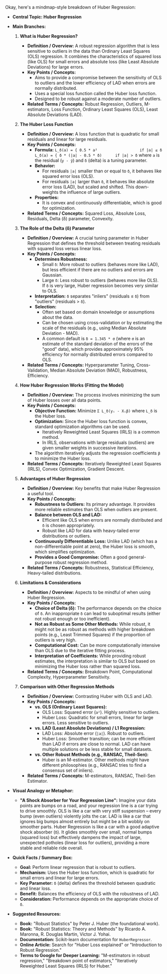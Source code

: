 Okay, here's a mindmap-style breakdown of Huber Regression:

*   **Central Topic: Huber Regression**

*   **Main Branches:**

    1.  **What is Huber Regression?**
        *   **Definition / Overview:** A robust regression algorithm that is less sensitive to outliers in the data than Ordinary Least Squares (OLS) regression. It combines the characteristics of squared loss (like OLS) for small errors and absolute loss (like Least Absolute Deviations) for large errors.
        *   **Key Points / Concepts:**
            *   Aims to provide a compromise between the sensitivity of OLS to outliers and the lower efficiency of LAD when errors are normally distributed.
            *   Uses a special loss function called the Huber loss function.
            *   Designed to be robust against a moderate number of outliers.
        *   **Related Terms / Concepts:** Robust Regression, Outliers, M-estimators, Loss Function, Ordinary Least Squares (OLS), Least Absolute Deviations (LAD).

    2.  **The Huber Loss Function**
        *   **Definition / Overview:** A loss function that is quadratic for small residuals and linear for large residuals.
        *   **Key Points / Concepts:**
            *   **Formula:**
                `L_δ(a) = { 0.5 * a²                   if |a| ≤ δ`
                `L_δ(a) = { δ * (|a| - 0.5 * δ)      if |a| > δ`
                where `a` is the residual (`y - ŷ`) and `δ` (delta) is a tuning parameter.
            *   **Behavior:**
                *   For residuals `|a|` smaller than or equal to `δ`, it behaves like squared error loss (OLS).
                *   For residuals `|a|` larger than `δ`, it behaves like absolute error loss (LAD), but scaled and shifted. This down-weights the influence of large outliers.
            *   **Properties:**
                *   It is convex and continuously differentiable, which is good for optimization.
        *   **Related Terms / Concepts:** Squared Loss, Absolute Loss, Residuals, Delta (δ) parameter, Convexity.

    3.  **The Role of the Delta (δ) Parameter**
        *   **Definition / Overview:** A crucial tuning parameter in Huber Regression that defines the threshold between treating residuals with squared loss versus linear loss.
        *   **Key Points / Concepts:**
            *   **Determines Robustness:**
                *   Small `δ`: More robust to outliers (behaves more like LAD), but less efficient if there are no outliers and errors are Gaussian.
                *   Large `δ`: Less robust to outliers (behaves more like OLS). If `δ` is very large, Huber regression becomes very similar to OLS.
            *   **Interpretation:** `δ` separates "inliers" (residuals ≤ `δ`) from "outliers" (residuals > `δ`).
            *   **Selection:**
                *   Often set based on domain knowledge or assumptions about the data.
                *   Can be chosen using cross-validation or by estimating the scale of the residuals (e.g., using Median Absolute Deviation - MAD).
                *   A common default is `δ = 1.345 * σ` (where `σ` is an estimate of the standard deviation of the errors of the "good" data), which provides approximately 95% efficiency for normally distributed errors compared to OLS.
        *   **Related Terms / Concepts:** Hyperparameter Tuning, Cross-Validation, Median Absolute Deviation (MAD), Robustness, Efficiency.

    4.  **How Huber Regression Works (Fitting the Model)**
        *   **Definition / Overview:** The process involves minimizing the sum of Huber losses over all data points.
        *   **Key Points / Concepts:**
            *   **Objective Function:** Minimize `Σ L_δ(yᵢ - Xᵢβ)` where `L_δ` is the Huber loss.
            *   **Optimization:** Since the Huber loss function is convex, standard optimization algorithms can be used.
                *   Iteratively Reweighted Least Squares (IRLS) is a common method.
                *   In IRLS, observations with large residuals (outliers) are given smaller weights in successive iterations.
            *   The algorithm iteratively adjusts the regression coefficients `β` to minimize the Huber loss.
        *   **Related Terms / Concepts:** Iteratively Reweighted Least Squares (IRLS), Convex Optimization, Gradient Descent.

    5.  **Advantages of Huber Regression**
        *   **Definition / Overview:** Key benefits that make Huber Regression a useful tool.
        *   **Key Points / Concepts:**
            *   **Robustness to Outliers:** Its primary advantage. It provides more reliable estimates than OLS when outliers are present.
            *   **Balance between OLS and LAD:**
                *   Efficient like OLS when errors are normally distributed and `δ` is chosen appropriately.
                *   Robust like LAD for data with heavy-tailed error distributions or outliers.
            *   **Continuously Differentiable Loss:** Unlike LAD (which has a non-differentiable point at zero), the Huber loss is smooth, which simplifies optimization.
            *   **Provides a Good Compromise:** Often a good general-purpose robust regression method.
        *   **Related Terms / Concepts:** Robustness, Statistical Efficiency, Heavy-tailed distributions.

    6.  **Limitations & Considerations**
        *   **Definition / Overview:** Aspects to be mindful of when using Huber Regression.
        *   **Key Points / Concepts:**
            *   **Choice of Delta (δ):** The performance depends on the choice of `δ`. An inappropriate `δ` can lead to suboptimal results (either not robust enough or too inefficient).
            *   **Not as Robust as Some Other Methods:** While robust, it might not be as robust as methods with higher breakdown points (e.g., Least Trimmed Squares) if the proportion of outliers is very high.
            *   **Computational Cost:** Can be more computationally intensive than OLS due to the iterative fitting process.
            *   **Interpretation of Coefficients:** While providing robust estimates, the interpretation is similar to OLS but based on minimizing the Huber loss rather than squared loss.
        *   **Related Terms / Concepts:** Breakdown Point, Computational Complexity, Hyperparameter Sensitivity.

    7.  **Comparison with Other Regression Methods**
        *   **Definition / Overview:** Contrasting Huber with OLS and LAD.
        *   **Key Points / Concepts:**
            *   **vs. OLS (Ordinary Least Squares):**
                *   OLS Loss: Squared error (`a²`). Highly sensitive to outliers.
                *   Huber Loss: Quadratic for small errors, linear for large errors. Less sensitive to outliers.
            *   **vs. LAD (Least Absolute Deviations) / L1 Regression:**
                *   LAD Loss: Absolute error (`|a|`). Robust to outliers.
                *   Huber Loss: Smoother transition; can be more efficient than LAD if errors are close to normal. LAD can have multiple solutions or be less stable for small datasets.
            *   **vs. Other Robust Methods (e.g., RANSAC, Theil-Sen):**
                *   Huber is an M-estimator. Other methods might have different philosophies (e.g., RANSAC tries to find a consensus set of inliers).
        *   **Related Terms / Concepts:** M-estimators, RANSAC, Theil-Sen Estimator.

*   **Visual Analogy or Metaphor:**
    *   **"A Shock Absorber for Your Regression Line":** Imagine your data points are bumps on a road, and your regression line is a car trying to drive smoothly. OLS is like a car with very stiff suspension – every bump (even outliers) violently jolts the car. LAD is like a car that ignores big bumps almost entirely but might be a bit wobbly on smoother parts. Huber Regression is like a car with a good adaptive shock absorber (`δ`). It glides smoothly over small, normal bumps (squared loss) but effectively dampens the impact of large, unexpected potholes (linear loss for outliers), providing a more stable and reliable ride overall.

*   **Quick Facts / Summary Box:**
    *   **Goal:** Perform linear regression that is robust to outliers.
    *   **Mechanism:** Uses the Huber loss function, which is quadratic for small errors and linear for large errors.
    *   **Key Parameter:** `δ` (delta) defines the threshold between quadratic and linear loss.
    *   **Benefit:** Balances the efficiency of OLS with the robustness of LAD.
    *   **Consideration:** Performance depends on the appropriate choice of `δ`.

*   **Suggested Resources:**
    *   **Book:** "Robust Statistics" by Peter J. Huber (the foundational work).
    *   **Book:** "Robust Statistics: Theory and Methods" by Ricardo A. Maronna, R. Douglas Martin, Victor J. Yohai.
    *   **Documentation:** Scikit-learn documentation for `HuberRegressor`.
    *   **Online Article:** Search for "Huber Loss explained" or "Introduction to Robust Regression."
    *   **Terms to Google for Deeper Learning:** "M-estimators in robust regression," "Breakdown point of estimators," "Iteratively Reweighted Least Squares (IRLS) for Huber."